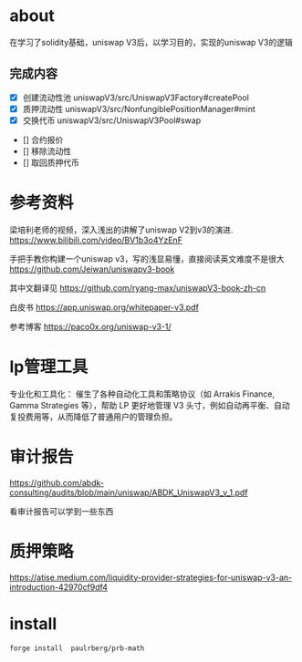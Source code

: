 # about
在学习了solidity基础，uniswap V3后，以学习目的，实现的uniswap V3的逻辑

## 完成内容
- [x] 创建流动性池 uniswapV3/src/UniswapV3Factory#createPool
- [x] 质押流动性 uniswapV3/src/NonfungiblePositionManager#mint
- [x] 交换代币 uniswapV3/src/UniswapV3Pool#swap
- []  合约报价
- []  移除流动性
- []  取回质押代币



# 参考资料

梁培利老师的视频，深入浅出的讲解了uniswap V2到v3的演进.
https://www.bilibili.com/video/BV1b3o4YzEnF


手把手教你构建一个uniswap v3，写的浅显易懂，直接阅读英文难度不是很大
https://github.com/Jeiwan/uniswapv3-book

其中文翻译见
https://github.com/ryang-max/uniswapV3-book-zh-cn

白皮书
https://app.uniswap.org/whitepaper-v3.pdf

参考博客
https://paco0x.org/uniswap-v3-1/

# lp管理工具
专业化和工具化： 催生了各种自动化工具和策略协议（如 Arrakis Finance, Gamma Strategies 等），帮助 LP 更好地管理 V3 头寸，例如自动再平衡、自动复投费用等，从而降低了普通用户的管理负担。

# 审计报告
https://github.com/abdk-consulting/audits/blob/main/uniswap/ABDK_UniswapV3_v_1.pdf

看审计报告可以学到一些东西

# 质押策略 
https://atise.medium.com/liquidity-provider-strategies-for-uniswap-v3-an-introduction-42970cf9df4


# install
```
forge install  paulrberg/prb-math
```

